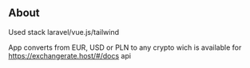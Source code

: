 ## About

Used stack laravel/vue.js/tailwind

App converts from EUR, USD or PLN to any crypto wich is available for https://exchangerate.host/#/docs api
